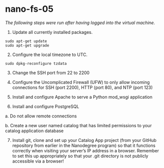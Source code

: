 # nano-fs-05

_The following steps were run after having logged into the virtual machine._

1. Update all currently installed packages.

  ```
  sudo apt-get update
  sudo apt-get upgrade
  ```

2. Configure the local timezone to UTC.

  ```
  sudo dpkg-reconfigure tzdata
  ```

3. Change the SSH port from 22 to 2200
  
  
  
4. Configure the Uncomplicated Firewall (UFW) to only allow incoming connections for SSH (port 2200), HTTP (port 80), and NTP (port 123)
  
  
  
5. Install and configure Apache to serve a Python mod_wsgi application
  
  
  
6. Install and configure PostgreSQL
  
  a. Do not allow remote connections
    
    
    
  b. Create a new user named catalog that has limited permissions to your catalog application database
    
    
    

7. Install git, clone and set up your Catalog App project (from your GitHub repository from earlier in the Nanodegree program) so that it functions correctly when visiting your server’s IP address in a browser. Remember to set this up appropriately so that your .git directory is not publicly accessible via a browser!

  
